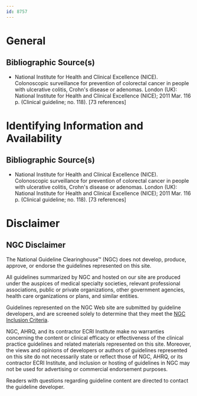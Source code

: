 ```yaml
---
id: 8757
---
```


# General

## Bibliographic Source(s)

- National Institute for Health and Clinical Excellence (NICE). Colonoscopic surveillance for prevention of colorectal cancer in people with ulcerative colitis, Crohn's disease or adenomas. London (UK): National Institute for Health and Clinical Excellence (NICE); 2011 Mar. 116 p. (Clinical guideline; no. 118). [73 references]

# Identifying Information and Availability

## Bibliographic Source(s)

- National Institute for Health and Clinical Excellence (NICE). Colonoscopic surveillance for prevention of colorectal cancer in people with ulcerative colitis, Crohn's disease or adenomas. London (UK): National Institute for Health and Clinical Excellence (NICE); 2011 Mar. 116 p. (Clinical guideline; no. 118). [73 references]

# Disclaimer

## NGC Disclaimer

The National Guideline Clearinghouse™ (NGC) does not develop, produce, approve, or endorse the guidelines represented on this site.

All guidelines summarized by NGC and hosted on our site are produced under the auspices of medical specialty societies, relevant professional associations, public or private organizations, other government agencies, health care organizations or plans, and similar entities.

Guidelines represented on the NGC Web site are submitted by guideline developers, and are screened solely to determine that they meet the [NGC Inclusion Criteria](/help-and-about/summaries/inclusion-criteria).

NGC, AHRQ, and its contractor ECRI Institute make no warranties concerning the content or clinical efficacy or effectiveness of the clinical practice guidelines and related materials represented on this site. Moreover, the views and opinions of developers or authors of guidelines represented on this site do not necessarily state or reflect those of NGC, AHRQ, or its contractor ECRI Institute, and inclusion or hosting of guidelines in NGC may not be used for advertising or commercial endorsement purposes.

Readers with questions regarding guideline content are directed to contact the guideline developer.

